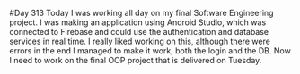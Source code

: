 #Day 313
Today I was working all day on my final Software Engineering project. I was making an application using Android Studio, which was connected to Firebase and could use the authentication and database services in real time.
I really liked working on this, although there were errors in the end I managed to make it work, both the login and the DB. Now I need to work on the final OOP project that is delivered on Tuesday.